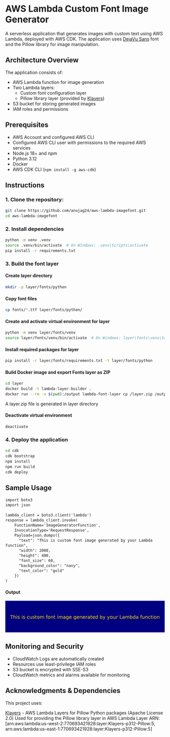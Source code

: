 # AWS Lambda Custom Font Image Generator 

A serverless application that generates images with custom text using AWS Lambda, deployed with AWS CDK. The application uses [DejaVu Sans](https://dejavu-fonts.github.io/) font and the Pillow library for image manipulation.

## Architecture Overview

The application consists of:
- AWS Lambda function for image generation
- Two Lambda layers:
  - Custom font configuration layer
  - Pillow library layer (provided by [Klayers](https://github.com/keithrozario/Klayers))
- S3 bucket for storing generated images
- IAM roles and permissions

## Prerequisites

- AWS Account and configured AWS CLI
- Configured AWS CLI user with permissions to the required AWS services
- Node.js 18+ and npm
- Python 3.12
- Docker
- AWS CDK CLI (`npm install -g aws-cdk`)

## Instructions

### 1. Clone the repository:
```bash
git clone https://github.com/anujag24/aws-lambda-imagefont.git
cd aws-lambda-imagefont
```

### 2. Install dependencies

```bash
python -m venv .venv
source .venv/bin/activate  # On Windows: .venv\Scripts\activate
pip install -r requirements.txt
```

### 3. Build the font layer
#### Create layer directory
```bash
mkdir -p layer/fonts/python
```

#### Copy font files
```bash
cp fonts/*.ttf layer/fonts/python/
```

#### Create and activate virtual environment for layer
```bash
python -m venv layer/fonts/venv
source layer/fonts/venv/bin/activate  # On Windows: layer\fonts\venv\Scripts\activate
```

#### Install required packages for layer
```bash
pip install -r layer/fonts/requirements.txt -t layer/fonts/python
```

#### Build Docker image and export Fonts layer as ZIP
```bash
cd layer
docker build -t lambda-layer-builder .
docker run --rm -v $(pwd):/output lambda-font-layer cp /layer.zip /output/
```
A layer.zip file is generated in layer directory

#### Deactivate virtual environment
```bash
deactivate
```

### 4. Deploy the application
```bash
cd cdk
cdk bootstrap
npm install
npm run build
cdk deploy
```


## Sample Usage
```
import boto3
import json

lambda_client = boto3.client('lambda')
response = lambda_client.invoke(
    FunctionName='ImageGeneratorFunction',
    InvocationType='RequestResponse',
    Payload=json.dumps({
      "text": "This is custom font image generated by your Lambda function",
      "width": 2000,
      "height": 400,
      "font_size": 60,
      "background_color": "navy",
      "text_color": "gold"
    })
)
```

#### Output
 ![Output](/images/sample.png)

## Monitoring and Security
- CloudWatch Logs are automatically created
- Resources use least-privilege IAM roles
- S3 bucket is encrypted with SSE-S3
- CloudWatch metrics and alarms available for monitoring


## Acknowledgments & Dependencies

This project uses:

[Klayers](https://github.com/keithrozario/Klayers) - AWS Lambda Layers for Pillow Python packages (Apache License 2.0)
Used for providing the Pillow library layer in AWS Lambda
Layer ARN: [arn:aws:lambda:us-west-2:770693421928:layer:Klayers-p312-Pillow:5, arn:aws:lambda:us-east-1:770693421928:layer:Klayers-p312-Pillow:5]
